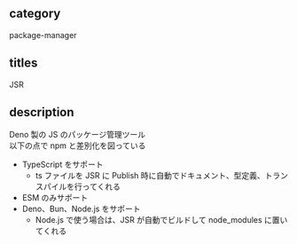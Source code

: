 ## category

package-manager

## titles

JSR

## description

Deno 製の JS のパッケージ管理ツール  
以下の点で npm と差別化を図っている

- TypeScript をサポート
  - ts ファイルを JSR に Publish 時に自動でドキュメント、型定義、トランスパイルを行ってくれる
- ESM のみサポート
- Deno、Bun、Node.js をサポート
  - Node.js で使う場合は、JSR が自動でビルドして node_modules に置いてくれる
